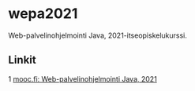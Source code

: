 # wepa2021

Web-palvelinohjelmointi Java, 2021-itseopiskelukurssi.

## Linkit
1 [mooc.fi: Web-palvelinohjelmointi Java, 2021](https://web-palvelinohjelmointi-21.mooc.fi/)
